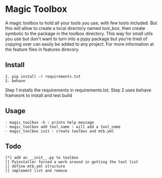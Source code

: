 # Magic Toolbox
A magic toolbox to hold all your tools you use, with few tools included.
But this will allow to create a local directory named tool_box,
then create symbolic to the package in the toolbox directory. This way for
small utils you use but don't want to turn into a pypy package but you're tried of copying over
can easily be added to any project. For more information at the feature files in features direcory.

## Install

    1. pip install -r requirements.txt
    2. behave

Step 1 installs the requirements in requirements.txt.
Step 2 uses behave framwork to install and test build

## Usage

    - magic_toolbox -h : prints help message
    - magic_toolbox add tool_name : will add a tool_name
    - magic_toolbox init : create toolbox and mtb.yml

## Todo

    [*] add an __init__.py to toolbox
    [] Pyinstaller forced a work around in getting the tool list 
    [] define mtb.yml structure
    [] implement list and remove


